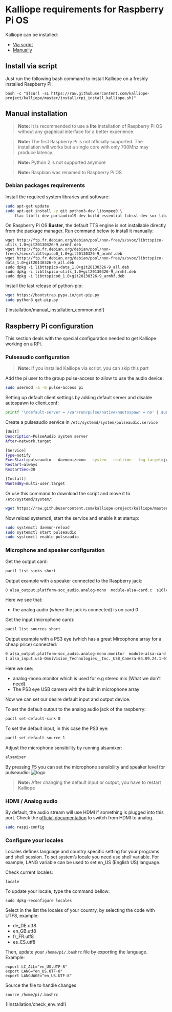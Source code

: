# Kalliope requirements for Raspberry Pi OS

Kalliope can be installed:

- [Via script](#install-via-script)
- [Manually](#manual-installation)

## Install via script

Just run the following bash command to install Kalliope on a freshly installed Raspberry Pi:
```
bash -c "$(curl -sL https://raw.githubusercontent.com/kalliope-project/kalliope/master/install/rpi_install_kalliope.sh)"
```

## Manual installation

> **Note:** It is recommended to use a **lite** installation of Raspberry Pi OS without any graphical interface for a better experience.

> **Note:** The first Raspberry Pi is not officially supported. The installation will works but a single core with only 700Mhz may produce latency.

> **Note:** Python 2 is not supported anymore

> **Note:** Raspbian was renamed to Raspberry Pi OS


### Debian packages requirements

Install the required system libraries and software:

```bash
sudo apt-get update
sudo apt-get install -y git python3-dev libsmpeg0 \
    flac libffi-dev portaudio19-dev build-essential libssl-dev sox libatlas3-base mplayer libyaml-dev libpython3-dev libjpeg-dev ffmpeg pulseaudio
```

On Raspberry Pi OS **Buster**, the default TTS engine is not installable directly from the package manager. Run command below to install it manually:
```
wget http://ftp.fr.debian.org/debian/pool/non-free/s/svox/libttspico-utils_1.0+git20130326-9_armhf.deb
wget http://ftp.fr.debian.org/debian/pool/non-free/s/svox/libttspico0_1.0+git20130326-9_armhf.deb
wget http://ftp.fr.debian.org/debian/pool/non-free/s/svox/libttspico-data_1.0+git20130326-9_all.deb
sudo dpkg -i libttspico-data_1.0+git20130326-9_all.deb
sudo dpkg -i libttspico-utils_1.0+git20130326-9_armhf.deb
sudo dpkg -i libttspico0_1.0+git20130326-9_armhf.deb
```

Install the last release of python-pip:
```bash
wget https://bootstrap.pypa.io/get-pip.py
sudo python3 get-pip.py
```

{!installation/manual_installation_common.md!}

## Raspberry Pi configuration

This section deals with the special configuration needed to get Kalliope working on a RPi.

### Pulseaudio configuration
> **Note:** If you installed Kalliope via script, you can skip this part

Add the pi user to the group pulse-access to allow to use the audio device:

```bash
sudo usermod -a -G pulse-access pi
``` 

Setting up default client settings by adding default server and disable autospawn to client.conf:
```bash
printf '\ndefault-server = /var/run/pulse/native\nautospawn = no' | sudo tee -a /etc/pulse/client.conf
```

Create a pulseaudio service in `/etc/systemd/system/pulseaudio.service`

```bash
[Unit]
Description=PulseAudio system server
After=network.target

[Service]
Type=notify
ExecStart=pulseaudio --daemonize=no --system --realtime --log-target=journal
Restart=always
RestartSec=30

[Install]
WantedBy=multi-user.target

```
Or use this command to download the script and move it to `/etc/systemd/system/`:
```bash
wget https://raw.githubusercontent.com/kalliope-project/kalliope/master/install/files/pulseaudio.service && sudo mv pulseaudio.service /etc/systemd/system/
```

Now reload systemctl, start the service and enable it at startup:
```bash
sudo systemctl daemon-reload
sudo systemctl start pulseaudio
sudo systemctl enable pulseaudio
``` 

### Microphone and speaker configuration

Get the output card:
```bash
pactl list sinks short
```

Output example with a speaker connected to the Raspberry jack:
```bash
0 alsa_output.platform-soc_audio.analog-mono  module-alsa-card.c  s16le 1ch 44100Hz SUSPENDED
```

Here we see that:
- the analog audio (where the jack is connected) is on card 0

Get the input (microphone card):
```bash
pactl list sources short
```

Output example with a PS3 eye (which has a great Mircophone array for a cheap price) connected:
```bash
0 alsa_output.platform-soc_audio.analog-mono.monitor  module-alsa-card.c  s16le 1ch 44100Hz SUSPENDED
1 alsa_input.usb-OmniVision_Technologies__Inc._USB_Camera-B4.09.24.1-01.multichannel-input  module-alsa-card.c  s16le 4ch 16000Hz SUSPENDED
```

Here we see:
- analog-mono.monitor which is used for e.g stereo mix (What we don't need)
- The PS3 eye USB camera with the built in microphone array

Now we can set our desire default input and output device.

To set the default output to the analog audio jack of the raspberry:

```bash
pactl set-default-sink 0
```

To set the default input, in this case the PS3 eye:

```bash
pactl set-default-source 1
```

Adjust the microphone sensibility by running alsamixer:
```bash
alsamixer
```

By pressing F5 you can set the microphone sensibility and speaker level for pulseaudio:
![logo](../images/alsamixer_mic_level.png)

> **Note:** After changing the default input or output, you have to restart Kalliope

### HDMI / Analog audio

By default, the audio stream will use HDMI if something is plugged into this port.
Check the [official documentation](https://www.raspberrypi.org/documentation/configuration/audio-config.md) to switch from HDMI to analog.

```bash
sudo raspi-config
```

### Configure your locales

Locales defines language and country specific setting for your programs and shell session. 
To set system’s locale you need use shell variable. For example, LANG variable can be used to set en_US (English US) language. 

Check current locales:
```
locale
```

To update your locale, type the command bellow:
```
sudo dpkg-reconfigure locales
```

Select in the list the locales of your country, by selecting the code with UTF8, example:

- de_DE.utf8
- en_GB.utf8
- fr_FR.utf8
- es_ES.utf8

Then, update your `/home/pi/.bashrc` file by exporting the language. Example:
```
export LC_ALL="en_US.UTF-8"
export LANG="en_US.UTF-8"
export LANGUAGE="en_US.UTF-8"
```

Source the file to handle changes
```
source /home/pi/.bashrc
```

{!installation/check_env.md!}

